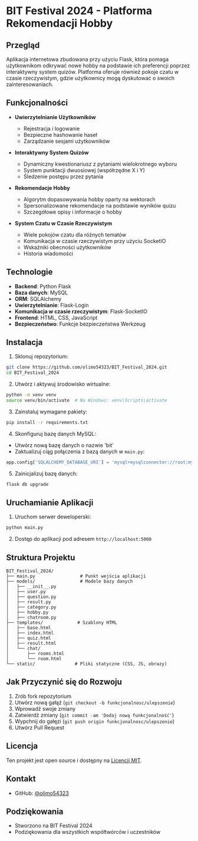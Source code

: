 # BIT Festival 2024 - Platforma Rekomendacji Hobby

## Przegląd
Aplikacja internetowa zbudowana przy użyciu Flask, która pomaga użytkownikom odkrywać nowe hobby na podstawie ich preferencji poprzez interaktywny system quizów. Platforma oferuje również pokoje czatu w czasie rzeczywistym, gdzie użytkownicy mogą dyskutować o swoich zainteresowaniach.

## Funkcjonalności
- **Uwierzytelnianie Użytkowników**
  - Rejestracja i logowanie
  - Bezpieczne hashowanie haseł
  - Zarządzanie sesjami użytkowników

- **Interaktywny System Quizów**
  - Dynamiczny kwestionariusz z pytaniami wielokrotnego wyboru
  - System punktacji dwuosiowej (współrzędne X i Y)
  - Śledzenie postępu przez pytania

- **Rekomendacje Hobby**
  - Algorytm dopasowywania hobby oparty na wektorach
  - Spersonalizowane rekomendacje na podstawie wyników quizu
  - Szczegółowe opisy i informacje o hobby

- **System Czatu w Czasie Rzeczywistym**
  - Wiele pokojów czatu dla różnych tematów
  - Komunikacja w czasie rzeczywistym przy użyciu SocketIO
  - Wskaźniki obecności użytkowników
  - Historia wiadomości

## Technologie
- **Backend**: Python Flask
- **Baza danych**: MySQL
- **ORM**: SQLAlchemy
- **Uwierzytelnianie**: Flask-Login
- **Komunikacja w czasie rzeczywistym**: Flask-SocketIO
- **Frontend**: HTML, CSS, JavaScript
- **Bezpieczeństwo**: Funkcje bezpieczeństwa Werkzeug

## Instalacja

1. Sklonuj repozytorium:
```bash
git clone https://github.com/olimo54323/BIT_Festival_2024.git
cd BIT_Festival_2024
```

2. Utwórz i aktywuj środowisko wirtualne:
```bash
python -m venv venv
source venv/bin/activate  # Na Windows: venv\Scripts\activate
```

3. Zainstaluj wymagane pakiety:
```bash
pip install -r requirements.txt
```

4. Skonfiguruj bazę danych MySQL:
- Utwórz nową bazę danych o nazwie 'bit'
- Zaktualizuj ciąg połączenia z bazą danych w `main.py`:
```python
app.config['SQLALCHEMY_DATABASE_URI'] = 'mysql+mysqlconnector://root:mysql@localhost/bit'
```

5. Zainicjalizuj bazę danych:
```bash
flask db upgrade
```

## Uruchamianie Aplikacji

1. Uruchom serwer deweloperski:
```bash
python main.py
```

2. Dostęp do aplikacji pod adresem `http://localhost:5000`

## Struktura Projektu
```
BIT_Festival_2024/
├── main.py                 # Punkt wejścia aplikacji
├── models/                 # Modele bazy danych
│   ├── __init__.py
│   ├── user.py
│   ├── question.py
│   ├── result.py
│   ├── category.py
│   ├── hobby.py
│   ├── chatroom.py
├── templates/             # Szablony HTML
│   ├── base.html
│   ├── index.html
│   ├── quiz.html
│   ├── result.html
│   └── chat/
│       ├── rooms.html
│       └── room.html
└── static/               # Pliki statyczne (CSS, JS, obrazy)
```

## Jak Przyczynić się do Rozwoju
1. Zrób fork repozytorium
2. Utwórz nową gałąź (`git checkout -b funkcjonalnosc/ulepszenie`)
3. Wprowadź swoje zmiany
4. Zatwierdź zmiany (`git commit -am 'Dodaj nową funkcjonalność'`)
5. Wypchnij do gałęzi (`git push origin funkcjonalnosc/ulepszenie`)
6. Utwórz Pull Request

## Licencja
Ten projekt jest open source i dostępny na [Licencji MIT](LICENSE).

## Kontakt
- GitHub: [@olimo54323](https://github.com/olimo54323)

## Podziękowania
- Stworzono na BIT Festival 2024
- Podziękowania dla wszystkich współtwórców i uczestników